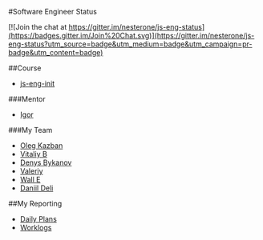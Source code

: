 #Software Engineer Status

[![Join the chat at https://gitter.im/nesterone/js-eng-status](https://badges.gitter.im/Join%20Chat.svg)](https://gitter.im/nesterone/js-eng-status?utm_source=badge&utm_medium=badge&utm_campaign=pr-badge&utm_content=badge)

##Course

* [js-eng-init](https://github.com/brotherhood-of-javascript/js-eng-init)

###Mentor

* [Igor](https://github.com/nesterone)

###My Team

* [Oleg Kazban](https://github.com/olehkazban/js-eng-status)
* [Vitaliy B](https://github.com/am1k/js-eng-status)
* [Denys Bykanov](https://github.com/bydens/js-eng-status)
* [Valeriy](https://github.com/drwebmaker/js-eng-status)
* [Wall E ](https://github.com/walle010101/js-eng-status)
* [Daniil Deli](https://github.com/daniildeli/js-eng-status)

##My Reporting

* [Daily Plans](report/daily-plans.md)
* [Worklogs](report/worklogs.md)

